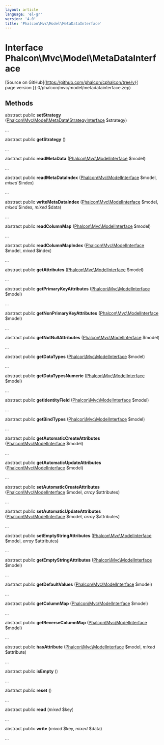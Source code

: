 ```yaml
---
layout: article
language: 'el-gr'
version: '4.0'
title: 'Phalcon\Mvc\Model\MetaDataInterface'
---
```

# Interface **Phalcon\Mvc\Model\MetaDataInterface**

[Source on GitHub](https://github.com/phalcon/cphalcon/tree/v{{ page.version }}.0/phalcon/mvc/model/metadatainterface.zep)

## Methods

abstract public **setStrategy** ([Phalcon\Mvc\Model\MetaData\StrategyInterface](Phalcon_Mvc_Model_MetaData_StrategyInterface) $strategy)

...

abstract public **getStrategy** ()

...

abstract public **readMetaData** ([Phalcon\Mvc\ModelInterface](Phalcon_Mvc_ModelInterface) $model)

...

abstract public **readMetaDataIndex** ([Phalcon\Mvc\ModelInterface](Phalcon_Mvc_ModelInterface) $model, *mixed* $index)

...

abstract public **writeMetaDataIndex** ([Phalcon\Mvc\ModelInterface](Phalcon_Mvc_ModelInterface) $model, *mixed* $index, *mixed* $data)

...

abstract public **readColumnMap** ([Phalcon\Mvc\ModelInterface](Phalcon_Mvc_ModelInterface) $model)

...

abstract public **readColumnMapIndex** ([Phalcon\Mvc\ModelInterface](Phalcon_Mvc_ModelInterface) $model, *mixed* $index)

...

abstract public **getAttributes** ([Phalcon\Mvc\ModelInterface](Phalcon_Mvc_ModelInterface) $model)

...

abstract public **getPrimaryKeyAttributes** ([Phalcon\Mvc\ModelInterface](Phalcon_Mvc_ModelInterface) $model)

...

abstract public **getNonPrimaryKeyAttributes** ([Phalcon\Mvc\ModelInterface](Phalcon_Mvc_ModelInterface) $model)

...

abstract public **getNotNullAttributes** ([Phalcon\Mvc\ModelInterface](Phalcon_Mvc_ModelInterface) $model)

...

abstract public **getDataTypes** ([Phalcon\Mvc\ModelInterface](Phalcon_Mvc_ModelInterface) $model)

...

abstract public **getDataTypesNumeric** ([Phalcon\Mvc\ModelInterface](Phalcon_Mvc_ModelInterface) $model)

...

abstract public **getIdentityField** ([Phalcon\Mvc\ModelInterface](Phalcon_Mvc_ModelInterface) $model)

...

abstract public **getBindTypes** ([Phalcon\Mvc\ModelInterface](Phalcon_Mvc_ModelInterface) $model)

...

abstract public **getAutomaticCreateAttributes** ([Phalcon\Mvc\ModelInterface](Phalcon_Mvc_ModelInterface) $model)

...

abstract public **getAutomaticUpdateAttributes** ([Phalcon\Mvc\ModelInterface](Phalcon_Mvc_ModelInterface) $model)

...

abstract public **setAutomaticCreateAttributes** ([Phalcon\Mvc\ModelInterface](Phalcon_Mvc_ModelInterface) $model, *array* $attributes)

...

abstract public **setAutomaticUpdateAttributes** ([Phalcon\Mvc\ModelInterface](Phalcon_Mvc_ModelInterface) $model, *array* $attributes)

...

abstract public **setEmptyStringAttributes** ([Phalcon\Mvc\ModelInterface](Phalcon_Mvc_ModelInterface) $model, *array* $attributes)

...

abstract public **getEmptyStringAttributes** ([Phalcon\Mvc\ModelInterface](Phalcon_Mvc_ModelInterface) $model)

...

abstract public **getDefaultValues** ([Phalcon\Mvc\ModelInterface](Phalcon_Mvc_ModelInterface) $model)

...

abstract public **getColumnMap** ([Phalcon\Mvc\ModelInterface](Phalcon_Mvc_ModelInterface) $model)

...

abstract public **getReverseColumnMap** ([Phalcon\Mvc\ModelInterface](Phalcon_Mvc_ModelInterface) $model)

...

abstract public **hasAttribute** ([Phalcon\Mvc\ModelInterface](Phalcon_Mvc_ModelInterface) $model, *mixed* $attribute)

...

abstract public **isEmpty** ()

...

abstract public **reset** ()

...

abstract public **read** (*mixed* $key)

...

abstract public **write** (*mixed* $key, *mixed* $data)

...